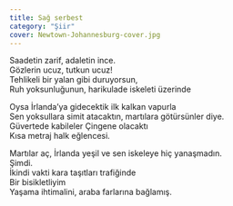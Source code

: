 ```yaml
---
title: Sağ serbest
category: "Şiir"
cover: Newtown-Johannesburg-cover.jpg
---
```


Saadetin zarif, adaletin ince.<br/>
Gözlerin ucuz, tutkun ucuz!<br/>
Tehlikeli bir yalan gibi duruyorsun,<br/>
Ruh yoksunluğunun, harikulade iskeleti üzerinde<br/>

Oysa İrlanda’ya gidecektik ilk kalkan vapurla<br/>
Sen yoksullara simit atacaktın, martılara götürsünler diye.<br/>
Güvertede kabileler Çingene olacaktı<br/>
Kısa metraj halk eğlencesi.<br/>

Martılar aç, İrlanda yeşil ve sen iskeleye hiç yanaşmadın.<br/>
Şimdi. <br/>
İkindi vakti kara taşıtları trafiğinde<br/>
Bir bisikletliyim<br/>
Yaşama ihtimalini, araba farlarına bağlamış.<br/>
